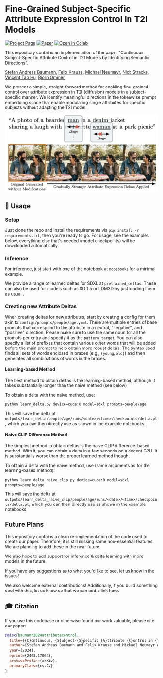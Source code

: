 # Fine-Grained Subject-Specific Attribute Expression Control in T2I Models

[![Project Page](https://img.shields.io/badge/Project-Page-blue)](https://compvis.github.io/attribute-control/)
[![Paper](https://img.shields.io/badge/arXiv-PDF-b31b1b)](https://arxiv.org/abs/2403.17064)
[![Open In Colab](https://colab.research.google.com/assets/colab-badge.svg)](https://colab.research.google.com/github/CompVis/attribute-control/blob/main/notebooks/inference_sdxl_colab.ipynb)

This repository contains an implementation of the paper "Continuous, Subject-Specific Attribute Control in T2I Models by Identifying Semantic Directions".

[Stefan Andreas Baumann](https://stefan-baumann.eu/), [Felix Krause](https://www.linkedin.com/in/felixmkrause/), [Michael Neumayr](https://www.linkedin.com/in/michaelneumayr/), [Nick Stracke](https://de.linkedin.com/in/nick-stracke), [Vincent Tao Hu](https://taohu.me/), [Björn Ommer](https://ommer-lab.com/people/ommer/)

We present a simple, straight-forward method for enabling fine-grained control over attribute expression in T2I (diffusion) models in a subject-specific manner.
We identify meaningful directions in the tokenwise prompt embedding space that enable modulating single attributes for specific subjects without adapting the T2I model.

![teaser](./docs/static/images/teaser.png)

## 🚀 Usage
### Setup
Just clone the repo and install the requirements via `pip install -r requirements.txt`, then you're ready to go. For usage, see the examples below, everything else that's needed (model checkpoints) will be downloaded automatically.

### Inference
For inference, just start with one of the notebook at `notebooks` for a minimal example.

We provide a range of learned deltas for SDXL at `pretrained_deltas`. These can also be used for models such as SD 1.5 or LDM3D by just loading them as usual .

### Creating new Attribute Deltas
When creating deltas for new attributes, start by creating a config for them akin to `configs/prompts/people/age.yaml`. There are multiple entries of base prompts that correspond to the attribute in a neutral, "negative", and "positive" direction. Please make sure to use the same noun for all the prompts per entry and specify it as the `pattern_target`.
You can also specify a list of prefixes that contain various other words that will be added before the main prompt to help obtain more robust deltas. The syntax used finds all sets of words enclosed in braces (e.g., `{young,old}`) and then generates all combinations of words in the braces.

#### Learning-based Method
The best method to obtain deltas is the learning-based method, although it takes substantially longer than the naive method (see below)

To obtain a delta with the naive method, use:
```shell
python learn_delta.py device=cuda:0 model=sdxl prompts=people/age
```
This will save the delta at `outputs/learn_delta/people/age/runs/<date>/<time>/checkpoints/delta.pt`, which you can then directly use as shown in the example notebooks.

#### Naive CLIP Difference Method
The simplest method to obtain deltas is the naive CLIP difference-based method. With it, you can obtain a delta in a few seconds on a decent GPU. It is substantially worse than the proper learned method though.

To obtain a delta with the naive method, use (same arguments as for the learning-based method):
```shell
python learn_delta_naive_clip.py device=cuda:0 model=sdxl prompts=people/age
```
This will save the delta at `outputs/learn_delta_naive_clip/people/age/runs/<date>/<time>/checkpoints/delta.pt`, which you can then directly use as shown in the example notebooks.

## Future Plans
This repository contains a clean re-implementation of the code used to create our paper. Therefore, it is still missing some non-essential features. We are planning to add these in the near future.

We also hope to add support for inference & delta learning with more models in the future.

If you have any suggestions as to what you'd like to see, let us know in the issues!

We also welcome external contributions! Additionally, if you build something cool with this, let us know so that we can add a link here.

## 🎓 Citation

If you use this codebase or otherwise found our work valuable, please cite our paper:

```bibtex
@misc{baumann2024attributecontrol,
  title={{C}ontinuous, {S}ubject-{S}pecific {A}ttribute {C}ontrol in {T}2{I} {M}odels by {I}dentifying {S}emantic {D}irections},
  author={Stefan Andreas Baumann and Felix Krause and Michael Neumayr and Nick Stracke and Vincent Tao Hu and Bj{\"o}rn Ommer},
  year={2024},
  eprint={2403.17064},
  archivePrefix={arXiv},
  primaryClass={cs.CV}
}
```
